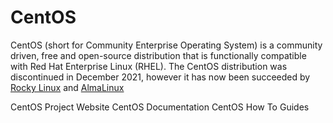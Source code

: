 # CentOS

CentOS (short for Community Enterprise Operating System) is a community driven, free and open-source distribution that is functionally compatible with Red Hat Enterprise Linux (RHEL). The CentOS distribution was discontinued in December 2021, however it has now been succeeded by [Rocky Linux](https://rockylinux.org/) and [AlmaLinux](https://almalinux.org/)

<BadgeLink badgeText='Official Website' colorScheme='blue' href='https://www.centos.org/'>CentOS Project Website</BadgeLink>
<BadgeLink badgeText='Official Documentation' colorScheme='blue' href='https://wiki.centos.org/Documentation'>CentOS Documentation</BadgeLink>
<BadgeLink badgeText='How To Guides' colorScheme='blue' href='https://wiki.centos.org/HowTos'>CentOS How To Guides</BadgeLink>
